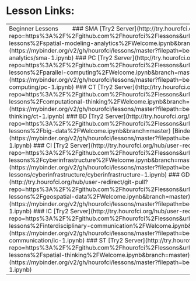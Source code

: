 # Lesson Links:  

<table>
<tbody>
<tr>
<td>Beginner Lessons          
### SMA  
[Try2 Server](http://try.hourofci.org/hub/user-redirect/git-pull?repo=https%3A%2F%2Fgithub.com%2Fhourofci%2Flessons&urlpath=tree%2Flessons%2Fbeginner-lessons%2Fspatial-modeling-analytics%2FWelcome.ipynb&branch=master)  
[Binder Server](https://mybinder.org/v2/gh/hourofci/lessons/master?filepath=beginner-lessons/spatial-modeling-analytics/sma-1.ipynb)  
### PC  
[Try2 Server](http://try.hourofci.org/hub/user-redirect/git-pull?repo=https%3A%2F%2Fgithub.com%2Fhourofci%2Flessons&urlpath=tree%2Flessons%2Fbeginner-lessons%2Fparallel-computing%2FWelcome.ipynb&branch=master)  
[Binder Server](https://mybinder.org/v2/gh/hourofci/lessons/master?filepath=beginner-lessons/parallel-computing/pc-1.ipynb)  
### CT  
[Try2 Server](http://try.hourofci.org/hub/user-redirect/git-pull?repo=https%3A%2F%2Fgithub.com%2Fhourofci%2Flessons&urlpath=tree%2Flessons%2Fbeginner-lessons%2Fcomputational-thinking%2FWelcome.ipynb&branch=master)  
[Binder Server](https://mybinder.org/v2/gh/hourofci/lessons/master?filepath=beginner-lessons/computational-thinking/ct-1.ipynb)  
### BD  
[Try2 Server](http://try.hourofci.org/hub/user-redirect/git-pull?repo=https%3A%2F%2Fgithub.com%2Fhourofci%2Flessons&urlpath=tree%2Flessons%2Fbeginner-lessons%2Fbig-data%2FWelcome.ipynb&branch=master)  
[Binder Server](https://mybinder.org/v2/gh/hourofci/lessons/master?filepath=beginner-lessons/big-data/bigdata-1.ipynb)  
### CI  
[Try2 Server](http://try.hourofci.org/hub/user-redirect/git-pull?repo=https%3A%2F%2Fgithub.com%2Fhourofci%2Flessons&urlpath=tree%2Flessons%2Fbeginner-lessons%2Fcyberinfrastructure%2FWelcome.ipynb&branch=master)  
[Binder Server](https://mybinder.org/v2/gh/hourofci/lessons/master?filepath=beginner-lessons/cyberinfrastructure/cyberinfrastructure-1.ipynb)  
### GD  
[Try2 Server](http://try.hourofci.org/hub/user-redirect/git-pull?repo=https%3A%2F%2Fgithub.com%2Fhourofci%2Flessons&urlpath=tree%2Flessons%2Fbeginner-lessons%2Fgeospatial-data%2FWelcome.ipynb&branch=master)  
[Binder Server](https://mybinder.org/v2/gh/hourofci/lessons/master?filepath=beginner-lessons/geospatial-data/gd-1.ipynb)  
### IC  
[Try2 Server](http://try.hourofci.org/hub/user-redirect/git-pull?repo=https%3A%2F%2Fgithub.com%2Fhourofci%2Flessons&urlpath=tree%2Flessons%2Fbeginner-lessons%2Finterdisciplinary-communication%2FWelcome.ipynb&branch=master)  
[Binder Server](https://mybinder.org/v2/gh/hourofci/lessons/master?filepath=beginner-lessons/interdisciplinary-communication/ic-1.ipynb)  
### ST  
[Try2 Server](http://try.hourofci.org/hub/user-redirect/git-pull?repo=https%3A%2F%2Fgithub.com%2Fhourofci%2Flessons&urlpath=tree%2Flessons%2Fbeginner-lessons%2Fspatial-thinking%2FWelcome.ipynb&branch=master)  
[Binder Server](https://mybinder.org/v2/gh/hourofci/lessons/master?filepath=beginner-lessons/spatial-thinking/st-1.ipynb)</td>
<td>Intermediate Lessons  
### SMA  
[Try2 Server](http://try.hourofci.org/hub/user-redirect/git-pull?repo=https%3A%2F%2Fgithub.com%2Fhourofci%2Flessons&urlpath=tree%2Flessons%2Fintermediate-lessons%2Fspatial-modeling-analytics%2FWelcome.ipynb&branch=master)  
[Binder Server](https://mybinder.org/v2/gh/hourofci/lessons/master?filepath=intermediate-lessons/spatial-modeling-analytics/sma-1.ipynb)  
### PC  
[Try2 Server](http://try.hourofci.org/hub/user-redirect/git-pull?repo=https%3A%2F%2Fgithub.com%2Fhourofci%2Flessons&urlpath=tree%2Flessons%2Fintermediate-lessons%2Fparallel-computing%2FWelcome.ipynb&branch=master)  
[Binder Server](https://mybinder.org/v2/gh/hourofci/lessons/master?filepath=intermediate-lessons/parallel-computing/pc-1.ipynb)  
### CT  
[Try2 Server](http://try.hourofci.org/hub/user-redirect/git-pull?repo=https%3A%2F%2Fgithub.com%2Fhourofci%2Flessons&urlpath=tree%2Flessons%2Fintermediate-lessons%2Fcomputational-thinking%2FWelcome.ipynb&branch=master)  
[Binder Server](https://mybinder.org/v2/gh/hourofci/lessons/master?filepath=intermediate-lessons/computational-thinking/ct-1.ipynb)  
### BD  
[Try2 Server](http://try.hourofci.org/hub/user-redirect/git-pull?repo=https%3A%2F%2Fgithub.com%2Fhourofci%2Flessons&urlpath=tree%2Flessons%2Fintermediate-lessons%2Fbig-data%2FWelcome.ipynb&branch=master)  
[Binder Server](https://mybinder.org/v2/gh/hourofci/lessons/master?filepath=intermediate-lessons/big-data/bigdata-1.ipynb)  
### CI  
[Try2 Server](http://try.hourofci.org/hub/user-redirect/git-pull?repo=https%3A%2F%2Fgithub.com%2Fhourofci%2Flessons&urlpath=tree%2Flessons%2Fintermediate-lessons%2Fcyberinfrastructure%2FWelcome.ipynb&branch=master)  
[Binder Server](https://mybinder.org/v2/gh/hourofci/lessons/master?filepath=intermediate-lessons/cyberinfrastructure/cyberinfrastructure-1.ipynb)  
### GD  
[Try2 Server](http://try.hourofci.org/hub/user-redirect/git-pull?repo=https%3A%2F%2Fgithub.com%2Fhourofci%2Flessons&urlpath=tree%2Flessons%2Fintermediate-lessons%2Fgeospatial-data%2FWelcome.ipynb&branch=master)  
[Binder Server](https://mybinder.org/v2/gh/hourofci/lessons/master?filepath=intermediate-lessons/geospatial-data/gd-1.ipynb)  
### IC  
[Try2 Server](http://try.hourofci.org/hub/user-redirect/git-pull?repo=https%3A%2F%2Fgithub.com%2Fhourofci%2Flessons&urlpath=tree%2Flessons%2Fintermediate-lessons%2Finterdisciplinary-communication%2FWelcome.ipynb&branch=master)  
[Binder Server](https://mybinder.org/v2/gh/hourofci/lessons/master?filepath=intermediate-lessons/interdisciplinary-communication/ic-1.ipynb)  
### ST  
[Try2 Server](http://try.hourofci.org/hub/user-redirect/git-pull?repo=https%3A%2F%2Fgithub.com%2Fhourofci%2Flessons&urlpath=tree%2Flessons%2Fintermediate-lessons%2Fspatial-thinking%2FWelcome.ipynb&branch=master)  
[Binder Server](https://mybinder.org/v2/gh/hourofci/lessons/master?filepath=intermediate-lessons/spatial-thinking/st-1.ipynb)</td>
</tr>
</tbody>
</table>
